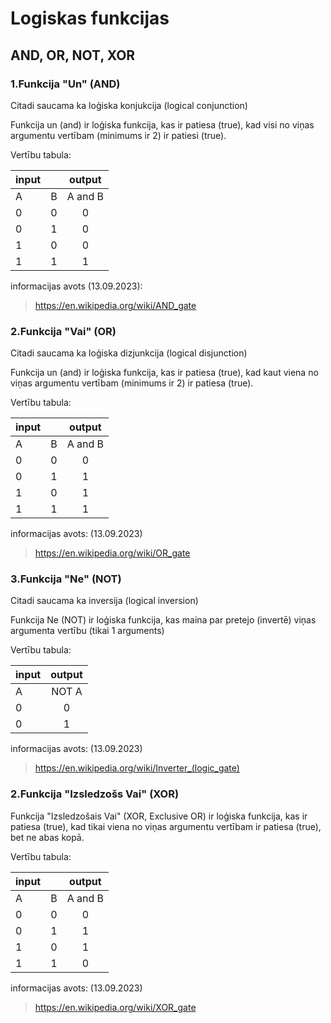 # Logiskas funkcijas

## AND, OR, NOT, XOR

### 1.Funkcija "Un" (AND)

Citadi saucama ka loģiska konjukcija (logical conjunction)

Funkcija un (and) ir loģiska funkcija, kas ir patiesa (true), kad visi no viņas argumentu vertībam (minimums ir 2) ir patiesi (true).

Vertību tabula:

| input| | output |
| :--- |:---|:---:|
| A | B | A and B |
| 0 | 0 | 0 |
| 0 | 1 | 0 |
| 1 | 0 | 0 |
| 1 | 1 | 1 |

informacijas avots (13.09.2023):
>https://en.wikipedia.org/wiki/AND_gate

### 2.Funkcija "Vai" (OR)

Citadi saucama ka loģiska dizjunkcija (logical disjunction)

Funkcija un (and) ir loģiska funkcija, kas ir patiesa (true), kad kaut viena no viņas argumentu vertībam (minimums ir 2) ir patiesa (true).

Vertību tabula:

| input| | output |
| :--- |:---|:---:|
| A | B | A and B |
| 0 | 0 | 0 |
| 0 | 1 | 1 |
| 1 | 0 | 1 |
| 1 | 1 | 1 |

informacijas avots: (13.09.2023)
>https://en.wikipedia.org/wiki/OR_gate

### 3.Funkcija "Ne" (NOT)

Citadi saucama ka inversija (logical inversion)

Funkcija Ne (NOT) ir loģiska funkcija, kas maina par pretejo (invertē) viņas argumenta vertību (tikai 1 arguments)

Vertību tabula:

| input| output |
|:---|:---:|
| A  | NOT A |
| 0  | 0 |
| 0  | 1 |

informacijas avots: (13.09.2023)
>https://en.wikipedia.org/wiki/Inverter_(logic_gate)

### 2.Funkcija "Izsledzošs Vai" (XOR)

Funkcija "Izsledzošais Vai" (XOR, Exclusive OR) ir loģiska funkcija, kas ir patiesa (true), kad tikai viena no viņas argumentu vertībam ir patiesa (true), bet ne abas kopā.

Vertību tabula:

| input| | output |
| :--- |:---|:---:|
| A | B | A and B |
| 0 | 0 | 0 |
| 0 | 1 | 1 |
| 1 | 0 | 1 |
| 1 | 1 | 0 |

informacijas avots: (13.09.2023)
>https://en.wikipedia.org/wiki/XOR_gate